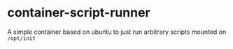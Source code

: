 # container-script-runner

A simple container based on ubuntu to just run arbitrary scripts mounted on `/opt/init`
